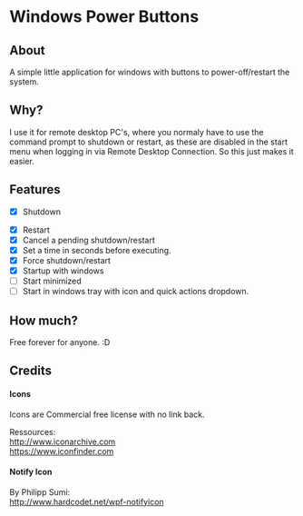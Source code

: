 # Windows Power Buttons

## About
A simple little application for windows with buttons to power-off/restart the system.

## Why?
I use it for remote desktop PC's, where you normaly have to use the command prompt to shutdown or restart, as these are disabled in the start menu when logging in via Remote Desktop Connection.
So this just makes it easier.

## Features
* [x] Shutdown
- [x] Restart
- [x] Cancel a pending shutdown/restart
- [x] Set a time in seconds before executing.
- [x] Force shutdown/restart
- [x] Startup with windows
- [ ] Start minimized
- [ ] Start in windows tray with icon and quick actions dropdown.

## How much?
Free forever for anyone. :D

## Credits
#### Icons
Icons are Commercial free license with no link back.

Ressources:  
http://www.iconarchive.com  
https://www.iconfinder.com  

#### Notify Icon
By Philipp Sumi:  
http://www.hardcodet.net/wpf-notifyicon
